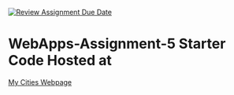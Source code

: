 [![Review Assignment Due Date](https://classroom.github.com/assets/deadline-readme-button-24ddc0f5d75046c5622901739e7c5dd533143b0c8e959d652212380cedb1ea36.svg)](https://classroom.github.com/a/7kKA03Up)
# WebApps-Assignment-5 Starter Code Hosted at
[My Cities Webpage](https://44-563-webapps-f23.github.io/44563-webapps-f23-assignment5-AmoghNalla/cities.html)
